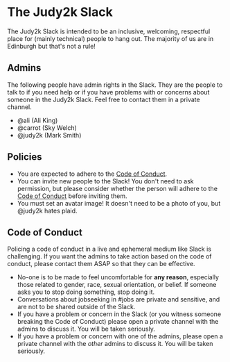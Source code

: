 # The Judy2k Slack

The Judy2k Slack is intended to be an inclusive, welcoming, respectful place for (mainly technical) people to hang out. The majority of us are in Edinburgh but that's not a rule!

## Admins

The following people have admin rights in the Slack. They are the people to talk to if you need help or if you have problems with or concerns about someone in the Judy2k Slack. Feel free to contact them in a private channel.

* @ali (Ali King)
* @carrot (Sky Welch)
* @judy2k (Mark Smith)

## Policies

* You are expected to adhere to the [Code of Conduct](#code-of-conduct). 
* You can invite new people to the Slack! You don't need to ask permission, but please consider whether the person will adhere to the [Code of Conduct](#code-of-conduct) before inviting them.
* You must set an avatar image! It doesn't need to be a photo of you, but @judy2k hates plaid.

## Code of Conduct

Policing a code of conduct in a live and ephemeral medium like Slack is challenging. If you want the admins to take action based on the code of conduct, please contact them ASAP so that they can be effective.

* No-one is to be made to feel uncomfortable for **any reason**, especially those related to gender, race, sexual orientation, or belief. If someone asks you to stop doing something, stop doing it.
* Conversations about jobseeking in #jobs are private and sensitive, and are not to be shared outside of the Slack.
* If you have a problem or concern in the Slack (or you witness someone breaking the Code of Conduct) please open a private channel with the admins to discuss it. You will be taken seriously.
* If you have a problem or concern with one of the admins, please open a private channel with the _other_ admins to discuss it. You will be taken seriously.